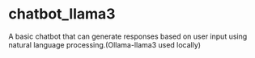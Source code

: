 # chatbot_llama3
A basic chatbot that can generate responses based on user input using natural language processing.(Ollama-llama3 used locally)
